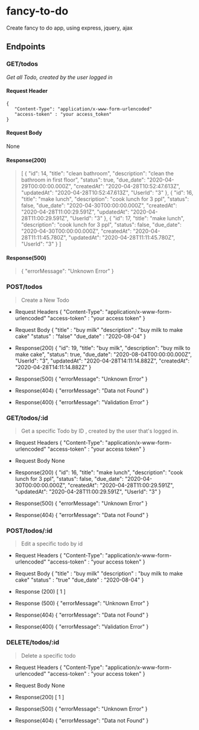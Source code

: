 # fancy-to-do
Create fancy to do app, using express, jquery, ajax

## Endpoints
### GET/todos
_Get all Todo, created by the user logged in_ 
#### Request Header
    {
       "Content-Type": "application/x-www-form-urlencoded"
       "access-token" : "your access_token"
    }

#### Request Body      
  None
#### Response(200)
> [
>   {
        "id": 14,
        "title": "clean bathroom",
        "description": "clean the bathroom in first floor",
        "status": true,
        "due_date": "2020-04-29T00:00:00.000Z",
        "createdAt": "2020-04-28T10:52:47.613Z",
        "updatedAt": "2020-04-28T10:52:47.613Z",
        "UserId": "3"
    },
    {
        "id": 16,
        "title": "make lunch",
        "description": "cook lunch for 3 ppl",
        "status": false,
        "due_date": "2020-04-30T00:00:00.000Z",
        "createdAt": "2020-04-28T11:00:29.591Z",
        "updatedAt": "2020-04-28T11:00:29.591Z",
        "UserId": "3"
    },
    {
        "id": 17,
        "title": "make lunch",
        "description": "cook lunch for 3 ppl",
        "status": false,
        "due_date": "2020-04-30T00:00:00.000Z",
        "createdAt": "2020-04-28T11:11:45.780Z",
        "updatedAt": "2020-04-28T11:11:45.780Z",
        "UserId": "3"
    }
> ]

#### Response(500)
> {
    "errorMessage": "Unknown Error"
> }


### POST/todos
> Create a New Todo
- Request Headers 
    {
        "Content-Type": "application/x-www-form-urlencoded"
        "access-token" : "your access token"
    }
- Request Body
{
    "title" : "buy milk"
    "description" : "buy milk to make cake"
    "status" : "false"
    "due_date" : "2020-08-04"
}
- Response(200)
{
    "id": 19,
    "title": "buy milk",
    "description": "buy milk to make cake",
    "status": true,
    "due_date": "2020-08-04T00:00:00.000Z",
    "UserId": "3",
    "updatedAt": "2020-04-28T14:11:14.882Z",
    "createdAt": "2020-04-28T14:11:14.882Z"
}
- Response(500)
{
    "errorMessage": "Unknown Error"
}
- Response(404)
{
    "errorMessage": "Data not Found"
}

- Response(400)
{
    "errorMessage": "Validation Error"
}

###  GET/todos/:id
> Get a specific Todo by ID , created by the user that's logged in.
- Request Headers
    {
        "Content-Type": "application/x-www-form-urlencoded"
        "access-token" : "your access token"
    }
- Request Body
  None

- Response(200)
{
    "id": 16,
    "title": "make lunch",
    "description": "cook lunch for 3 ppl",
    "status": false,
    "due_date": "2020-04-30T00:00:00.000Z",
    "createdAt": "2020-04-28T11:00:29.591Z",
    "updatedAt": "2020-04-28T11:00:29.591Z",
    "UserId": "3"
}
- Response(500)
{
    "errorMessage": "Unknown Error"
}
- Response(404)
{
    "errorMessage": "Data not Found"
}



### POST/todos/:id
> Edit a specific todo by id 
- Request Headers 
    {
        "Content-Type": "application/x-www-form-urlencoded"
        "access-token" : "your access token"
    }

- Request Body
{
    "title" : "buy milk"
    "description" : "buy milk to make cake"
    "status" : "true"
    "due_date" : "2020-08-04"
}
- Response (200)
[
    1
]
- Response (500)
{
    "errorMessage": "Unknown Error"
}
- Response(404)
{
    "errorMessage": "Data not Found"
}

- Response(400)
{
    "errorMessage": "Validation Error"
}
### DELETE/todos/:id
> Delete a specific todo
- Request Headers 
    {
        "Content-Type": "application/x-www-form-urlencoded"
        "access-token" : "your access token"
    }

- Request Body
  None

- Response(200)
[
    1
]
- Response(500)
{
    "errorMessage": "Unknown Error"
}
- Response(404)
{
    "errorMessage": "Data not Found"
}
